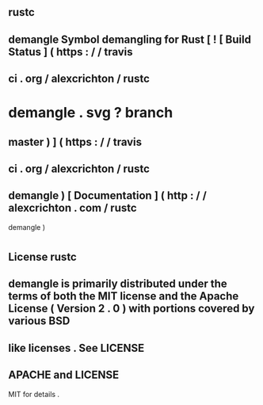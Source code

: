 #
rustc
-
demangle
Symbol
demangling
for
Rust
[
!
[
Build
Status
]
(
https
:
/
/
travis
-
ci
.
org
/
alexcrichton
/
rustc
-
demangle
.
svg
?
branch
=
master
)
]
(
https
:
/
/
travis
-
ci
.
org
/
alexcrichton
/
rustc
-
demangle
)
[
Documentation
]
(
http
:
/
/
alexcrichton
.
com
/
rustc
-
demangle
)
#
License
rustc
-
demangle
is
primarily
distributed
under
the
terms
of
both
the
MIT
license
and
the
Apache
License
(
Version
2
.
0
)
with
portions
covered
by
various
BSD
-
like
licenses
.
See
LICENSE
-
APACHE
and
LICENSE
-
MIT
for
details
.
